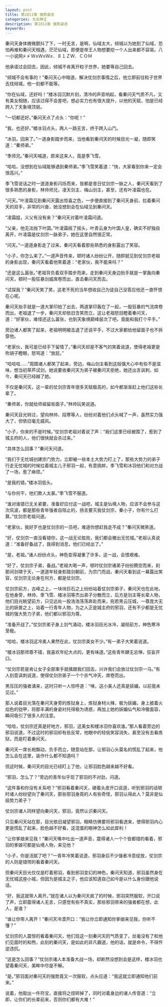 ```yaml
---
layout: post
title: 第1011章 强势姿态
categories: 太古神王
description: 第1011章 强势姿态
keywords:
---
```


秦问天身体微微颤抖了下，一时无言，是啊，仙域太大，倾城以为她到了仙域，恐怕再难和秦问天相遇，茫茫仙域，即便是帝王人物想要挖一个人出来都不容易。八一小说网≯ ≯ Ｗ≤Ｗ≤Ｗ≤．８１ＺＷ．ＣＯＭ

他承诺过会回去，因此，倾城不肯离开粒子世界，她要等自己回去。

“倾城不会有事的！”秦问天心中暗道，解决仗剑宗事情之后，他立即前往粒子世界去找倾城，他一刻都不能等。

“你在仙域，还好吗！”楼冰羽沉默片刻，清冷的声音响起，看秦问天气质不凡，又有美女相随，应该过得不会差吧，想必实力也有很大提升，以他的天赋，怕是已经跨入了天象境顶层。

“一切都还好。”秦问天点了点头：“你呢！”

“我，也还好。”楼冰羽点头，两人一路无言，终于跨入山门。

“冰羽，回来了。”一道身影踏步而来，当他看到秦问天的时候目光一凝，随即笑道：“秦师弟。”

“季师兄。”秦问天喊道，原来这来人，竟是季飞雪。

“哈哈，没想到在仙域能够遇到秦师弟。”季飞雪笑着道：“快，大家看到你来一定会很高兴。”

季飞雪说话之时一道道身影闪烁而来，皆都是昔日仗剑宗一脉之人，秦问天看到了很多熟悉的身影，林帅师兄，凌天剑主、梅山剑主，甚至，还有叶凌霜也在。

“问天。”叶凌霜见到秦问天露出惊喜之色，一步便直接到了秦问天身前，拉着秦问天的双手，非常的兴奋，她没想到会在仙域见到秦问天。

“凌霜姐，义父有没有来？”秦问天对着叶凌霜问道。

“父亲，他无法抛下叶国。”叶凌霜摇了摇头，叶青云身为叶国人皇，确实不好独自离开，叶凌霜是仗剑宗一脉弟子，她在这里自然很正常。

“问天。”一道道身影走了过来，秦问天看着那些熟悉的身影露出了笑容。

“小子，你怎么来了。”一道声音传来，顿时诸人纷纷让开，随即就见到仗剑宗老祖的身影出现，秦问天看着他笑着道：“老家伙，我不能来吗？”

“还是这么嚣张。”老祖背负着双手踏步而来，走到秦问天身边抬手就是一掌轰向秦问天，顿时一股狂暴剑威席卷而出，直击秦问天而去。

“试探我？”秦问天笑了笑，这老不死的当年想收自己为徒自己没答应他还一直怀恨在心呢。

秦问天抬手就是一道大掌印拍了出去，两道掌印轰在了一起，一股狂暴的气流席卷而出，老祖退了一步，秦问天却依旧含笑而立，这让老祖怒目瞪着秦问天，道：“好家伙，难怪还这么嚣张，也到天象境巅峰层次了吧，竟能和我打个平手。”

旁边诸人都笑了起来，老祖明明被击退了还说平手，不过大家都给他留面子也不拆穿他。

“老家伙，我可是已经手下留情了。”秦问天却是不客气的笑着说道，使得老祖更是吹胡子瞪眼，怒骂道：“放屁。”

“哈哈哈……”周围诸人都笑了起来，旁边，梅山剑主看到这般强大心中有些不是滋味，想当初草芦试剑，她说要收秦问天为弟子被秦问天拒绝，她还出言讽刺，如今，秦问天已经越了她。

不仅是秦问天，这一辈的仗剑宗青年很多天赋极高的，如今都渐渐赶上他们这些长辈了。

“秦师弟，你就给师祖留些面子。”林帅玩笑说道。

秦问天目光转过，望向林帅、段寒等人，纷纷对着他们点头喊了一声，虽然实力强大了，但依旧毫无威风。

“小子，你来的不是时候。”仗剑宗老祖对着说了声：“我们这里已经被围了，惹到了城主府的人，他们很快就会杀过来。”

“具体怎么回事？”秦问天问道。

“我们于无忧城创建宗门势力，立即被一些本土大势力盯上了，那些大势力的弟子行走无忧城的时候拉着城主儿子邪羽一起，有意挑衅，季飞雪和冰羽他们和对方战了一场，惹了麻烦。”

“是我的错。”楼冰羽低头。

“与你何干，他们欺人太甚。”季飞雪不服道。

“谁对谁错已无关紧要，准备好应付这一战吧，城主是仙境人物，应该不会参与这次风波，都是那些青年强者自阻止的，扬言要灭我仗剑宗，秦小子，你有什么打算。”仗剑宗老祖问道。

“老家伙，我好歹也是仗剑宗的一员吧，难道你想赶我走不成？”秦问天微笑道。

“好，仗剑宗一直没看错你，这一战无论胜败，我们都会撤出无忧城。”老祖认真说道：“准备好备战了，我得到消息，他们已经出了。”

“是，老祖。”诸人纷纷点头，神色变得凝重了许多，这一战，会恨艰难。

“好了，仗剑宗子弟，备战。”老祖大喝一声，顿时仗剑宗诸弟子纷纷腾空而来，刹那间剑啸于天，一道道年轻身影踏剑朝前，为宗门而战，秦问天看到这一幕露出笑容，仗剑宗无论身在何方，都是仗剑宗。

仗剑宗前方，古峰之上，一块块巨石之上纷纷站着仗剑宗弟子，秦问天也在此地，在他身旁，林帅、季飞雪、楼冰羽等杰出弟子分散而立，后方是剑主等长辈人物，他们目光眺望前方，只见远处一股浩浩荡荡奔赴而来，宛若黑云压城，一尊庞大无比的妖兽之上，站着一行青年人物，为之人正是城主府的邪羽，还有不少都是无忧城的强大势力子弟，他们都以邪羽为尊。

“准备开战了。”仗剑宗弟子身上剑气涌动，楼冰羽目光冰冷，凝视前方，神色寒冷至极。

“哈哈，楼冰羽这冷美人果然在此，仗剑宗美女不少。”有一弟子大笑着说道。

“楼冰羽那师尊不错，我喜欢年纪大点的，更有味道。”这些青年肆无忌惮，狂妄开口。

“仗剑宗若是肯让女子全部束手就擒跟我们回去，兴许我们会放过仗剑宗一马。”有人刻意讽刺说道，使得仗剑宗弟子一个个杀气冲天，席卷而出。

黑压压的强者涌来，这时只听一人惊呼道：“咦，这小美人还真是妖媚，以前竟未见过。”

那人说着目光落在秦问天身旁的炼狱身上，炼狱身材火辣，极为妖媚，身上披着火焰色的铠甲，将那丰满的身姿衬托得极为诱惑，再加上她的妖媚仙气和冷傲面容，瞬间吸引了很多人的注意。

“哈哈，仗剑宗还真是好地方，邪羽，这美女和楼冰羽你喜欢谁。”那人看着旁边的邪羽说道，不过这时的邪羽却有些反常，他眼中的轻佻笑容消失，甚至没有去看炼狱，而是盯着秦问天。

秦问天一席长袍飘动，负手而立，随意站在那，让邪羽心头莫名的慌乱了起来，他怎么会在这里，装作什么都不知道吗？

但这时候，秦问天的目光已经盯上了他，让邪羽脸色越来越不好看。

“邪羽，怎么了？”旁边的青年似乎现了邪羽的不对劲，问道。

“这件事和你没有关系吧？”邪羽看着秦问天，硬着头皮开口说道，听到邪羽的话顿时诸人纷纷望向了秦问天，那些邪羽身周的人有些奇怪，邪羽认得此人？莫非是仙级势力弟子？

仗剑宗诸人同样望向秦问天，邪羽，竟然认识秦问天。

只见秦问天站在那，目光依旧凝望邪羽，眼睛仿佛要将邪羽看透来，使得邪羽内心更是慌乱了起来，脸色越不好看，这混蛋的眼神怎么如此犀利！

“让你爹娘来见我！”秦问天嘴中吐出一道声音，震得诸人一个个皆都错的看着，邪羽的爹娘可都是仙境人物，来见他？

“小子，你是活腻了吧？”一青年冷笑着说道，邪羽身后不少强者冷意绽放，仗剑宗的人则是错愕的看着秦问天。

但秦问天目光仅仅是盯着邪羽，看到邪羽变幻的神色，秦问天知道，邪羽虽然身在无忧城这座小城，但因为是城主之子，他应该知道自己如今是以什么身份跟他说话。

“好，我这就带人离开。”就在诸人以为秦问天疯了的时候，邪羽突然服软，开口说了声，立即震得诸人无言，只感觉有些不真实，那些邪羽带来的强者都在想，此人，是谁？

“谁让你带人离开！”秦问天冷漠开口：“我让你立即通知你爹娘来见我，你听不懂？”

仗剑宗的人震惊的看着秦问天，他们现这一刻秦问天的气质变了，丝毫没有了和他们见面时的和煦，此刻的秦问天，是如此的非凡霸道，他的话，就是命令，不得忤逆违抗。

“这是怎么回事？”仗剑宗诸人本准备大战一场，却断然没想到会是这样，楼冰羽也望着秦问天，美眸中尽是不解。

“是。”邪羽面对秦问天的强势竟又一次服软，点头应道：“我这就立即通知他们前来。”

说着，他取出一件符宝，直接将之捏碎掉了，同时对着身边的诸人传音道：“立即，让你们的长辈前来，否则你们都有大难！”
